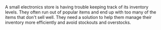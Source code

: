 A small electronics store is having trouble keeping track of its inventory levels. They often run out of popular items and end up with too many of the items that don't sell well. They need a solution to help them manage their inventory more efficiently and avoid stockouts and overstocks.
